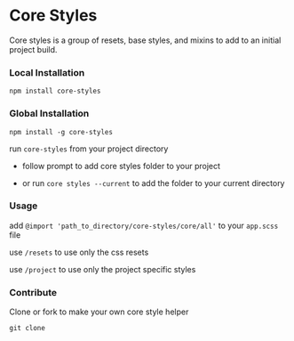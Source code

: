 # Core Styles

Core styles is a group of resets, base styles, and mixins to add to an initial project build.

### Local Installation

`npm install core-styles`

### Global Installation

`npm install -g core-styles`

run `core-styles` from your project directory

* follow prompt to add core styles folder to your project

* or run `core styles --current` to add the folder to your current directory

### Usage

add `@import 'path_to_directory/core-styles/core/all'` to your `app.scss` file

use `/resets` to use only the css resets

use `/project` to use only the project specific styles

### Contribute

Clone or fork to make your own core style helper

`git clone `
